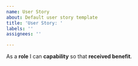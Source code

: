 ```yaml
---
name: User Story
about: Default user story template
title: 'User Story: '
labels: ''
assignees: ''

---
```


As a **role** I can **capability** so that **received benefit**.
